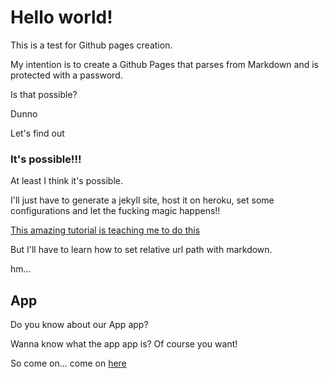 # Hello world!

This is a test for Github pages creation.

My intention is to create a Github Pages that parses from Markdown and is protected with a password.

Is that possible?

Dunno

Let's find out

### It's possible!!!

At least I think it's possible.

I'll just have to generate a jekyll site, host it on heroku, set some configurations and let the fucking magic happens!!

[This amazing tutorial is teaching me to do this](http://www.alexandrejoseph.com/blog/2015-03-11-restricted-github-pages.html)

But I'll have to learn how to set relative url path with markdown.

hm...

## App

Do you know about our App app?

Wanna know what the app app is? Of course you want!

So come on... come on [here](https://github.com/otrabalhador/github-page-with-password/blob/master/docs/app/index.md)

